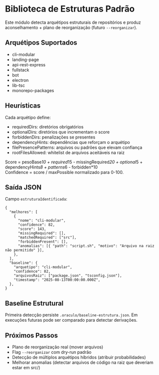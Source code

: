 # Biblioteca de Estruturas Padrão

Este módulo detecta arquétipos estruturais de repositórios e produz aconselhamento + plano de reorganização (futuro `--reorganizar`).

## Arquétipos Suportados

- cli-modular
- landing-page
- api-rest-express
- fullstack
- bot
- electron
- lib-tsc
- monorepo-packages

## Heurísticas

Cada arquétipo define:

- requiredDirs: diretórios obrigatórios
- optionalDirs: diretórios que incrementam o score
- forbiddenDirs: penalizações se presentes
- dependencyHints: dependências que reforçam o arquétipo
- filePresencePatterns: arquivos ou padrões que elevam confiança
- rootFilesAllowed: whitelist de arquivos aceitáveis na raiz

Score = pesoBase*10 + required*15 - missingRequired*20 + optional*5 + dependencyHints*8 + patterns*6 - forbidden\*10  
Confidence = score / maxPossible normalizado para 0-100.

## Saída JSON

Campo `estruturaIdentificada`:

```jsonc
{
  "melhores": [
    {
      "nome": "cli-modular",
      "confidence": 82,
      "score": 143,
      "missingRequired": [],
      "matchedRequired": ["src"],
      "forbiddenPresent": [],
      "anomalias": [{ "path": "script.sh", "motivo": "Arquivo na raiz não permitido" }],
    },
  ],
  "baseline": {
    "arquetipo": "cli-modular",
    "confidence": 82,
    "arquivosRaiz": ["package.json", "tsconfig.json"],
    "timestamp": "2025-08-13T00:00:00.000Z",
  },
}
```

## Baseline Estrutural

Primeira detecção persiste `.oraculo/baseline-estrutura.json`. Em execuções futuras pode ser comparado para detectar derivações.

## Próximos Passos

- Plano de reorganização real (mover arquivos)
- Flag `--reorganizar` com dry-run padrão
- Detecção de múltiplos arquétipos híbridos (atribuir probabilidades)
- Melhorar anomalias (detectar arquivos de código na raiz que deveriam estar em src/)
